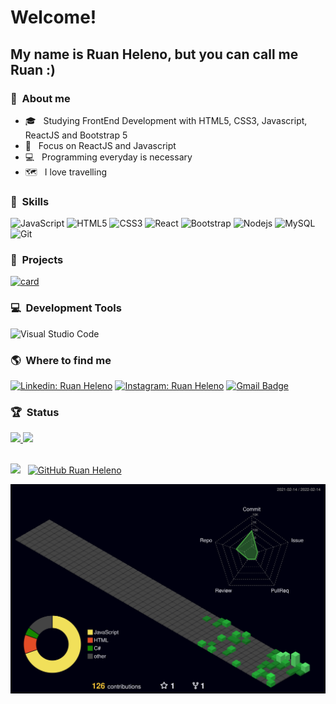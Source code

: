 
# Welcome!

## My name is Ruan Heleno, but you can call me Ruan :)

### :man: &nbsp;About me

- 🎓 &nbsp; Studying FrontEnd Development with HTML5, CSS3, Javascript, ReactJS and Bootstrap 5
- :dart: &nbsp; Focus on ReactJS and Javascript
- :computer: &nbsp; Programming everyday is necessary
- :world_map: &nbsp; I love travelling

### :rocket: &nbsp;**Skills**

  ![JavaScript](https://img.shields.io/badge/JavaScript-F7DF1E?style=for-the-badge&logo=javascript&logoColor=black)
  ![HTML5](https://img.shields.io/badge/HTML5-E34F26?style=for-the-badge&logo=html5&logoColor=white)
  ![CSS3](https://img.shields.io/badge/CSS3-1572B6?style=for-the-badge&logo=css3&logoColor=white)
  ![React](https://img.shields.io/badge/React-20232A?style=for-the-badge&logo=react&logoColor=61DAFB)
  ![Bootstrap](https://img.shields.io/badge/Bootstrap-563D7C?style=for-the-badge&logo=bootstrap&logoColor=white)
  ![Nodejs](https://img.shields.io/badge/Node.js-43853D?style=for-the-badge&logo=node.js&logoColor=white)
  ![MySQL](https://img.shields.io/badge/MySQL-00000F?style=for-the-badge&logo=mysql&logoColor=white)
  ![Git](https://img.shields.io/badge/Git-E34F26?style=for-the-badge&logo=git&logoColor=white)

### :file_folder: &nbsp;**Projects**

  [![card](https://github-readme-stats.vercel.app/api/pin/?username=ruanheleno&repo=ruanheleno.github.io&theme=dracula)](https://github.com/RuanHeleno/RuanHeleno.github.io)

### :computer: &nbsp;**Development Tools**

  ![Visual Studio Code](https://img.shields.io/badge/-Visual%20Studio%20Code-333333?style=flat&logo=visual-studio-code&logoColor=007ACC)

### :earth_americas: &nbsp;**Where to find me**

[![Linkedin: Ruan Heleno](https://img.shields.io/badge/LinkedIn-0077B5?style=for-the-badge&logo=linkedin&logoColor=white&link=https://www.linkedin.com/in/ruan-heleno-da-rocha-vieira-753155105/)](https://www.linkedin.com/in/ruan-heleno-da-rocha-vieira-753155105/)
[![Instagram: Ruan Heleno](https://img.shields.io/badge/Instagram-E4405F?style=for-the-badge&logo=instagram&logoColor=white&link=https://www.instagram.com/ruanhelenoof)](https://www.instagram.com/ruanhelenoof)
[![Gmail Badge](https://img.shields.io/badge/Gmail-D14836?style=for-the-badge&logo=gmail&logoColor=white&link=mailto:ruanheleno.dev@gmail.com)](mailto:ruanheleno.dev@gmail.com)

### :trophy: &nbsp;Status

<div>
  <a href="https://github.com/RuanHeleno">
    <img height="160em" src="https://github-readme-stats.vercel.app/api/top-langs/?username=ruanheleno&layout=compact&langs_count=7&theme=dracula"/>
    <img height="160em" src="https://github-readme-stats.vercel.app/api?username=ruanheleno&show_icons=true&theme=dracula&include_all_commits=true&count_private=true"/>
  </a>
</div> 
 
 <br />

![](https://komarev.com/ghpvc/?username=RuanHeleno&color=006bed) &nbsp;
[![GitHub Ruan Heleno]( https://img.shields.io/github/followers/RuanHeleno?label=follow&style=social)](https://github.com/RuanHeleno)


![](./profile-3d-contrib/profile-night-green.svg)

  
<!-- ![Snake animation](https://github.com/RuanHeleno/RuanHeleno/blob/output/github-contribution-grid-snake.svg) -->
